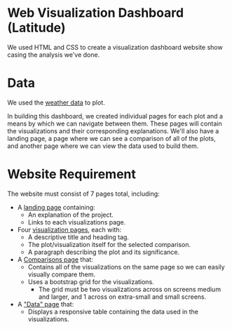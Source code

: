 # Web Visualization Dashboard (Latitude)

We used HTML and CSS to create a visualization dashboard website show casing the analysis we've done. 

# Data

We used the [weather data](Resources/cities.csv) to plot.

In building this dashboard, we created individual pages for each plot and a means by which we can navigate between them. These pages will contain the visualizations and their corresponding explanations. We'll also have a landing page, a page where we can see a comparison of all of the plots, and another page where we can view the data used to build them.

# Website Requirement 

The website must consist of 7 pages total, including:

* A [landing page](WebVisualizations/Landing.html) containing:
  * An explanation of the project.
  * Links to each visualizations page.
* Four [visualization pages](WebVisualizations), each with:
  * A descriptive title and heading tag.
  * The plot/visualization itself for the selected comparison.
  * A paragraph describing the plot and its significance.
* A [Comparisons page](WebVisualizations/comparison.html) that:
  * Contains all of the visualizations on the same page so we can easily visually compare them.
  * Uses a bootstrap grid for the visualizations.
    * The grid must be two visualizations across on screens medium and larger, and 1 across on extra-small and small screens.
* A ["Data" page](WebVisualizations/data.html) that:
  * Displays a responsive table containing the data used in the visualizations.


